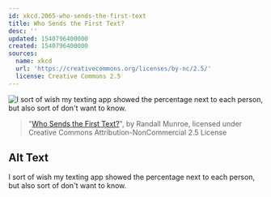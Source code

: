 ```yaml
---
id: xkcd.2065-who-sends-the-first-text
title: Who Sends the First Text?
desc: ''
updated: 1540796400000
created: 1540796400000
sources:
  name: xkcd
  url: 'https://creativecommons.org/licenses/by-nc/2.5/'
  license: Creative Commons 2.5
---
```

![I sort of wish my texting app showed the percentage next to each person, but also sort of don't want to know.](https://imgs.xkcd.com/comics/who_sends_the_first_text.png)
> "[Who Sends the First Text?](https://xkcd.com/2065/)", by Randall Munroe, licensed under Creative Commons Attribution-NonCommercial 2.5 License

## Alt Text
I sort of wish my texting app showed the percentage next to each person, but also sort of don't want to know.
